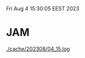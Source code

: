 Fri Aug  4 15:30:05 EEST 2023
# JAM
<a href='./cache/202308/04_15.log'>./cache/202308/04_15.log</a>
